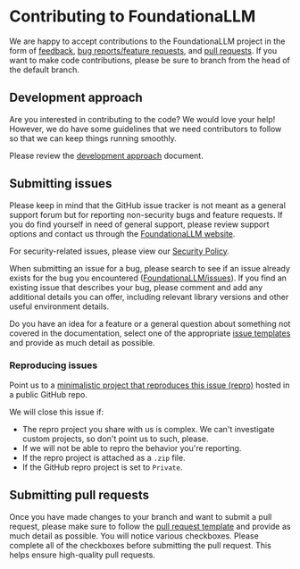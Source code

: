 # Contributing to FoundationaLLM

We are happy to accept contributions to the FoundationaLLM project in the form of [feedback](https://foundationallm.ai/contact), [bug reports/feature requests](https://github.com/foundationallm/foundationallm/issues/new/choose), and [pull requests](https://github.com/foundationallm/foundationallm/pulls). If you want to make code contributions, please be sure to branch from the head of the default branch.

## Development approach

Are you interested in contributing to the code? We would love your help! However, we do have some guidelines that we need contributors to follow so that we can keep things running smoothly.

Please review the [development approach](./docs/development/development-approach.md) document.

## Submitting issues

Please keep in mind that the GitHub issue tracker is not meant as a general support forum but for reporting non-security bugs and feature requests. If you do find yourself in need of general support, please review support options and contact us through the [FoundationaLLM website](https://foundationallm.ai/contact).

For security-related issues, please view our [Security Policy](https://github.com/foundationallm/foundationallm/security/policy).

When submitting an issue for a bug, please search to see if an issue already exists for the bug you encountered ([FoundationaLLM/issues](https://github.com/foundationallm/foundationallm/issues)). If you find an existing issue that describes your bug, please comment and add any additional details you can offer, including relevant library versions and other useful environment details.

Do you have an idea for a feature or a general question about something not covered in the documentation, select one of the appropriate [issue templates](https://github.com/foundationallm/foundationallm/issues/new/choose) and provide as much detail as possible.

### Reproducing issues

Point us to a [minimalistic project that reproduces this issue (repro)](./docs/development/contributing/repro.md) hosted in a public GitHub repo.

We will close this issue if:

- The repro project you share with us is complex. We can't investigate custom projects, so don't point us to such, please.
- If we will not be able to repro the behavior you're reporting.
- If the repro project is attached as a `.zip` file.
- If the GitHub repro project is set to `Private`.

## Submitting pull requests

Once you have made changes to your branch and want to submit a pull request, please make sure to follow the [pull request template](./.github/pull_request_template.md) and provide as much detail as possible. You will notice various checkboxes. Please complete all of the checkboxes before submitting the pull request. This helps ensure high-quality pull requests.

